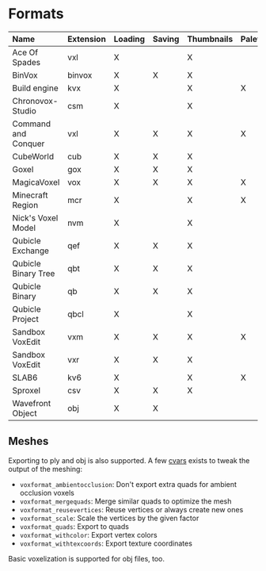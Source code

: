 # Formats

| Name                  | Extension | Loading | Saving | Thumbnails | Palette |
| :-------------------- | --------- | ------- | ------ | ---------- | ------- |
| Ace Of Spades         | vxl       | X       |        | X          |         |
| BinVox                | binvox    | X       | X      | X          |         |
| Build engine          | kvx       | X       |        | X          | X       |
| Chronovox-Studio      | csm       | X       |        | X          |         |
| Command and Conquer   | vxl       | X       | X      | X          | X       |
| CubeWorld             | cub       | X       | X      | X          |         |
| Goxel                 | gox       | X       | X      | X          |         |
| MagicaVoxel           | vox       | X       | X      | X          | X       |
| Minecraft Region      | mcr       | X       |        | X          | X       |
| Nick's Voxel Model    | nvm       | X       |        | X          |         |
| Qubicle Exchange      | qef       | X       | X      | X          |         |
| Qubicle Binary Tree   | qbt       | X       | X      | X          |         |
| Qubicle Binary        | qb        | X       | X      | X          |         |
| Qubicle Project       | qbcl      | X       |        | X          |         |
| Sandbox VoxEdit       | vxm       | X       | X      | X          | X       |
| Sandbox VoxEdit       | vxr       | X       | X      | X          |         |
| SLAB6                 | kv6       | X       |        | X          | X       |
| Sproxel               | csv       | X       | X      | X          |         |
| Wavefront Object      | obj       | X       | X      |            |         |


## Meshes

Exporting to ply and obj is also supported. A few [cvars](Configuration.md) exists to tweak the output of the meshing:

* `voxformat_ambientocclusion`: Don't export extra quads for ambient occlusion voxels
* `voxformat_mergequads`: Merge similar quads to optimize the mesh
* `voxformat_reusevertices`: Reuse vertices or always create new ones
* `voxformat_scale`: Scale the vertices by the given factor
* `voxformat_quads`: Export to quads
* `voxformat_withcolor`: Export vertex colors
* `voxformat_withtexcoords`: Export texture coordinates

Basic voxelization is supported for obj files, too.
